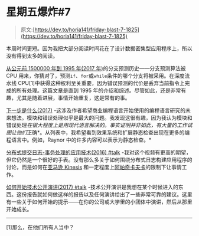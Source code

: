 # 星期五爆炸#7

> 原文:[https://dev.to/horia141/friday-blast-7-1825](https://dev.to/horia141/friday-blast-7-1825)

本周时间更短。因为我把大部分阅读时间花在了设计数据密集型应用程序上，所以没有得到太多的阅读。

[从公元前 1500000 年到 1995 年(2017 年)](https://danluu.com/branch-prediction/)的分支预测历史——分支预测算法被 CPU 用来，你猜对了，预测`if`、`for`或`while`条件的哪个分支将被采用。在深度流水线 CPU[1]中获得这种权利至关重要，因为错误预测的代价是丢弃当前指令上完成的所有处理。这篇文章是直到 1995 年的介绍和综述。尽管如此，还是非常有趣，尤其是随着进展，事情开始重复，这是常有的事。

[下一步是什么(2017)](http://graydon2.dreamwidth.org/253769.html) -这涉及作者希望商业编程语言开始使用的编程语言研究的未来想法。模块和错误处理似乎是最大的问题。我发现这很有趣，因为我认为模块和错误处理*在很大程度上是用现代语言解决的。事实证明并非如此，有大量的工作试图让他们*正确*。从列表中，我希望看到效果系统和扩展静态检查出现在更多的编程语言中。例如，Raynor 中的许多内容可以表示为静态检查。*

[分布式提交日志-事务处理的应用技术(2016) #talk](https://www.youtube.com/watch?v=X2g0FFOV2e0&t=9s) -我对这个视频有更高的期望，但它仍然是一个很好的手表。没有那么多关于如何围绕分布式日志构建应用程序的讨论，而是如何在[亚马逊 Kinesis](https://aws.amazon.com/kinesis/) 和一定程度上[阿帕奇卡夫卡](https://kafka.apache.org/)的限制下让事情工作。

[如何开始技术公开演讲(2017) #talk](http://www.hanselman.com/blog/VIDEOHowToGetStartedWithTechnicalPublicSpeaking.aspx) -技术公开演讲是我想在某个时候进入的东西。这份报告就如何做这样的报告以及任何演讲给出了一些非常可靠的建议。这里有一些关于如何开始的提示——在你的公司或大学里的小团体中演讲，然后从那里开始成长。

* * *

[1]那么，在他们所有人当中？